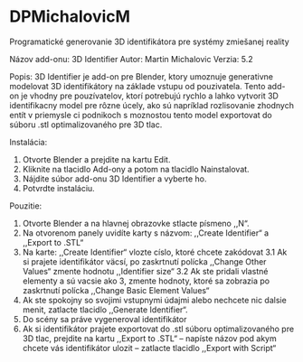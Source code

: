 # DPMichalovicM
Programatické generovanie 3D identifikátora pre systémy zmiešanej reality

Názov add-onu: 3D Identifier
Autor: Martin Michalovic
Verzia: 5.2

Popis:
3D Identifier je add-on pre Blender, ktory umoznuje generativne modelovat 3D identifikátory na základe vstupu od pouzivatela. Tento add-on je vhodny pre pouzívatelov, ktorí potrebujú rychlo a lahko vytvorit 3D identifikacny model pre rôzne úcely, ako sú napríklad rozlisovanie zhodnych entít v priemysle ci podnikoch s moznostou tento model exportovat do súboru .stl optimalizovaného pre 3D tlac.

Instalácia:
1. Otvorte Blender a prejdite na kartu Edit.
2. Kliknite na tlacidlo Add-ony a potom na tlacidlo Nainstalovat.
3. Nájdite súbor add-onu 3D Identifier a vyberte ho.
4. Potvrdte instaláciu.

Pouzitie:
1. Otvorte Blender a na hlavnej obrazovke stlacte písmeno ,,N“.
2. Na otvorenom panely uvidíte karty s názvom: ,,Create Identifier“ a ,,Export to .STL“
3. Na karte: ,,Create Identifier“ vlozte císlo, ktoré chcete zakódovat
	3.1 Ak si prajete identifikátor väcsí, po zaskrtnutí polícka ,,Change Other Values“ zmente hodnotu ,,Identifier size“
	3.2 Ak ste pridali vlastné elementy a sú vacsie ako 3, zmente hodnoty, ktoré sa zobrazia po zaskrtnutí polícka ,,Change Basic Element Values“
4. Ak ste spokojny so svojimi vstupnymi údajmi alebo nechcete nic dalsie menit, zatlacte tlacidlo ,,Generate Identifier“.
5. Do scény sa práve vygeneroval identifikátor
6. Ak si identifikátor prajete exportovat do .stl súboru optimalizovaného pre 3D tlac, prejdite na kartu ,,Export to .STL“ – napíste názov pod akym chcete vás identifikátor ulozit – zatlacte tlacidlo ,,Export with Script“


